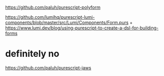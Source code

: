 https://github.com/paluh/purescript-polyform

https://github.com/lumihq/purescript-lumi-components/blob/master/src/Lumi/Components/Form.purs + https://www.lumi.dev/blog/using-purescript-to-create-a-dsl-for-building-forms


# definitely no

https://github.com/paluh/purescript-jaws


